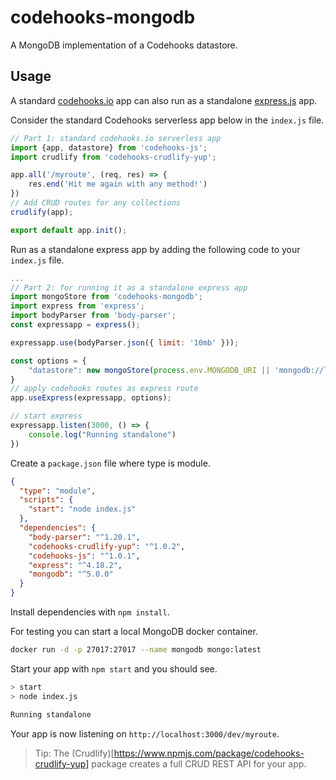 # codehooks-mongodb
A MongoDB implementation of a Codehooks datastore.

## Usage

A standard [codehooks.io](https://codehooks.io) app can also run as a standalone [express.js](https://expressjs.com) app.

Consider the standard Codehooks serverless app below in the `index.js` file.

```js
// Part 1: standard codehooks.io serverless app
import {app, datastore} from 'codehooks-js';
import crudlify from 'codehooks-crudlify-yup';

app.all('/myroute', (req, res) => {
    res.end('Hit me again with any method!')
})
// Add CRUD routes for any collections
crudlify(app);

export default app.init();
```

Run as a standalone express app by adding the following code to your `index.js` file.

```js
...
// Part 2: for running it as a standalone express app
import mongoStore from 'codehooks-mongodb';
import express from 'express';
import bodyParser from 'body-parser';
const expressapp = express();

expressapp.use(bodyParser.json({ limit: '10mb' }));

const options = {
    "datastore": new mongoStore(process.env.MONGODB_URI || 'mongodb://localhost:27017')
}
// apply codehooks routes as express route
app.useExpress(expressapp, options);

// start express
expressapp.listen(3000, () => {
    console.log("Running standalone")
})
```
Create a `package.json` file where type is module.

```json
{
  "type": "module",
  "scripts": {
    "start": "node index.js"
  },
  "dependencies": {
    "body-parser": "^1.20.1",
    "codehooks-crudlify-yup": "^1.0.2",
    "codehooks-js": "^1.0.1",
    "express": "^4.18.2",
    "mongodb": "^5.0.0"
  }
}
```

Install dependencies with `npm install`.

For testing you can start a local MongoDB docker container.
```bash
docker run -d -p 27017:27017 --name mongodb mongo:latest
```

Start your app with `npm start` and you should see.

```bash
> start
> node index.js

Running standalone
```

Your app is now listening on `http://localhost:3000/dev/myroute`.

> Tip: The (Crudlify)[https://www.npmjs.com/package/codehooks-crudlify-yup] package creates a full CRUD REST API for your app.
